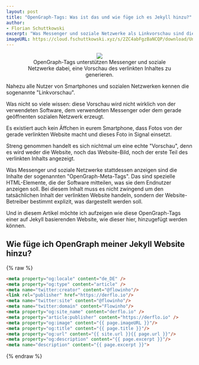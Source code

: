 ```yaml
---
layout: post
title: "OpenGraph-Tags: Was ist das und wie füge ich es Jekyll hinzu?"
author:
- Florian Schuttkowski
excerpt: "Was Messenger und soziale Netzwerke als Linkvorschau sind die Inhalte der sogenannten OpenGraph-Meta-Tags. Das sind spezielle HTML-Elemente, die der Software mitteilen, was sie dem Endnutzer anzeigen soll. Bei diesem Inhalt muss es nicht zwingend um den tatsächlichen Inhalt der verlinkten Website handeln, sondern der Website-Betreiber bestimmt explizit, was dargestellt werden soll. Und in diesem Artikel möchte ich aufzeigen wie sie einer auf Jekyll basierenden Website, wie dieser hier, hinzugefügt werden können."
imageURL: https://cloud.fschuttkowski.xyz/s/2ZC4abFgzBaNCQP/download/Unbenannt.PNG
---
```


<div class="floating-image-left" align="center">
<figure>
    <img src="https://cloud.fschuttkowski.xyz/s/2ZC4abFgzBaNCQP/download/Unbenannt.PNG" >
    <figcaption>OpenGraph-Tags unterstützen Messenger und soziale Netzwerke dabei, eine Vorschau des verlinkten Inhaltes zu generieren.</figcaption>
</figure>
</div>

Nahezu alle Nutzer von Smartphones und sozialen Netzwerken kennen die sogenannte "Linkvorschau".

Was nicht so viele wissen: diese Vorschau wird nicht wirklich von der verwendeten Software, dem verwendeten Messenger oder dem gerade geöffnenten sozialen Netzwerk erzeugt.

Es existiert auch kein Äffchen in eurem Smartphone, dass Fotos von der gerade verlinkten Website macht und dieses Foto in Signal einsetzt.

Streng genommen handelt es sich nichtmal um eine echte "Vorschau", denn es wird weder die Website, noch das Website-Bild, noch der erste Teil des verlinkten Inhalts angezeigt.

Was Messenger und soziale Netzwerke stattdessen anzeigen sind die Inhalte der sogenannten "OpenGraph-Meta-Tags". Das sind spezielle HTML-Elemente, die der Software mitteilen, was sie dem Endnutzer anzeigen soll. Bei diesem Inhalt muss es nicht zwingend um den tatsächlichen Inhalt der verlinkten Website handeln, sondern der Website-Betreiber bestimmt explizit, was dargestellt werden soll. 

Und in diesem Artikel möchte ich aufzeigen wie diese OpenGraph-Tags einer auf Jekyll basierenden Website, wie dieser hier, hinzugefügt werden können.

## Wie füge ich OpenGraph meiner Jekyll Website hinzu?


{% raw %}
```html
<meta property="og:locale" content="de_DE" />
<meta property="og:type" content="article" />
<meta name="twitter:creator" content="@flowinho"/>
<link rel="publisher" href="https://derflo.io"/>
<meta name="twitter:site" content="@flowinho"/>
<meta name="twitter:domain" content="Flowinho"/>
<meta property="og:site_name" content="derflo.io" />
<meta property="article:publisher" content="https://derflo.io" />
<meta property="og:image" content="{{ page.imageURL }}"/>
<meta property="og:title" content="{{ page.title }}"/>
<meta property="og:url" content="{{ site.url }}{{ page.url }}"/>
<meta property="og:description" content="{{ page.excerpt }}"/>
<meta name="description" content="{{ page.excerpt }}">
```
{% endraw %}
